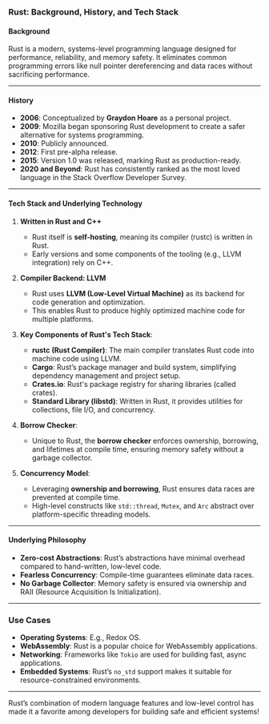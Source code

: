 
### Rust: Background, History, and Tech Stack

#### **Background**

Rust is a modern, systems-level programming language designed for performance, reliability, and memory safety. It eliminates common programming errors like null pointer dereferencing and data races without sacrificing performance.

---

#### **History**

- **2006**: Conceptualized by **Graydon Hoare** as a personal project.
- **2009**: Mozilla began sponsoring Rust development to create a safer alternative for systems programming.
- **2010**: Publicly announced.
- **2012**: First pre-alpha release.
- **2015**: Version 1.0 was released, marking Rust as production-ready.
- **2020 and Beyond**: Rust has consistently ranked as the most loved language in the Stack Overflow Developer Survey.

---

#### **Tech Stack and Underlying Technology**

1. **Written in Rust and C++**
    
    - Rust itself is **self-hosting**, meaning its compiler (rustc) is written in Rust.
    - Early versions and some components of the tooling (e.g., LLVM integration) rely on C++.
2. **Compiler Backend: LLVM**
    
    - Rust uses **LLVM (Low-Level Virtual Machine)** as its backend for code generation and optimization.
    - This enables Rust to produce highly optimized machine code for multiple platforms.
3. **Key Components of Rust's Tech Stack**:
    
    - **rustc (Rust Compiler)**: The main compiler translates Rust code into machine code using LLVM.
    - **Cargo**: Rust’s package manager and build system, simplifying dependency management and project setup.
    - **Crates.io**: Rust's package registry for sharing libraries (called crates).
    - **Standard Library (libstd)**: Written in Rust, it provides utilities for collections, file I/O, and concurrency.
4. **Borrow Checker**:
    
    - Unique to Rust, the **borrow checker** enforces ownership, borrowing, and lifetimes at compile time, ensuring memory safety without a garbage collector.
5. **Concurrency Model**:
    
    - Leveraging **ownership and borrowing**, Rust ensures data races are prevented at compile time.
    - High-level constructs like `std::thread`, `Mutex`, and `Arc` abstract over platform-specific threading models.

---

#### **Underlying Philosophy**

- **Zero-cost Abstractions**: Rust’s abstractions have minimal overhead compared to hand-written, low-level code.
- **Fearless Concurrency**: Compile-time guarantees eliminate data races.
- **No Garbage Collector**: Memory safety is ensured via ownership and RAII (Resource Acquisition Is Initialization).

---

### **Use Cases**

- **Operating Systems**: E.g., Redox OS.
- **WebAssembly**: Rust is a popular choice for WebAssembly applications.
- **Networking**: Frameworks like `Tokio` are used for building fast, async applications.
- **Embedded Systems**: Rust’s `no_std` support makes it suitable for resource-constrained environments.

---

Rust’s combination of modern language features and low-level control has made it a favorite among developers for building safe and efficient systems!

